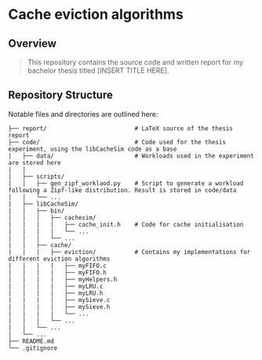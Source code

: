 # Cache eviction algorithms

## Overview

> This repository contains the source code and written report for my bachelor thesis titled [INSERT TITLE HERE].

## Repository Structure

Notable files and directories are outlined here:

```
├── report/                         # LaTeX source of the thesis report
├── code/                           # Code used for the thesis experiment, using the libCacheSim code as a base
|   ├── data/                       # Workloads used in the experiment are stored here
|   |    
|   ├── scripts/
|   |   ├── gen_zipf_worklaod.py    # Script to generate a workload following a Zipf-like distribution. Result is stored in code/data
|   |   └── ...
|   ├── libCacheSim/
|   |   ├── bin/
|   |   |   ├── cachesim/
|   |   |   |   ├── cache_init.h    # Code for cache initialisation
|   |   |   |   └── ...
|   |   |   └── ...
|   |   ├── cache/
|   |   |   ├── eviction/           # Contains my implementations for different eviction algorithms
|   |   |   |   ├── myFIFO.c
|   |   |   |   ├── myFIFO.h
|   |   |   |   ├── myHelpers.h
|   |   |   |   ├── myLRU.c
|   |   |   |   ├── myLRU.h
|   |   |   |   ├── mySieve.c
|   |   |   |   ├── mySieve.h
|   |   |   |   └── ...
|   |   |   └── ...
|   |   └── ...
|   └── ...
├── README.md
└── .gitignore
```
